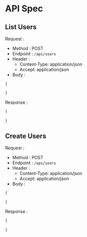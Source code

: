 # API Spec

## List Users

Request : 
- Method : POST
- Endpoint : `/api/users`
- Header : 
    - Content-Type: application/json
    - Accept: application/json
- Body : 
```json
{

}
```

Response :
```json
{
    
}
```


## Create Users

Request : 
- Method : POST
- Endpoint : `/api/users`
- Header : 
    - Content-Type: application/json
    - Accept: application/json
- Body : 
```json
{

}
```

Response :
```json
{
    
}
```